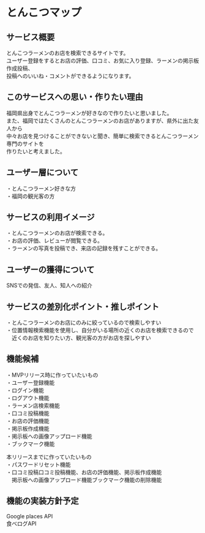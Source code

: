 # とんこつマップ

## サービス概要
とんこつラーメンのお店を検索できるサイトです。  
ユーザー登録をするとお店の評価、口コミ、お気に入り登録、ラーメンの掲示板作成投稿、  
投稿へのいいね・コメントができるようになります。　　

## このサービスへの思い・作りたい理由
福岡県出身でとんこつラーメンが好きなので作りたいと思いました。  
また、福岡ではたくさんのとんこつラーメンのお店がありますが、県外に出た友人から  
中々お店を見つけることができないと聞き、簡単に検索できるとんこつラーメン専門のサイトを  
作りたいと考えました。

## ユーザー層について
・とんこつラーメン好きな方  
・福岡の観光客の方

## サービスの利用イメージ
・とんこつラーメンのお店が検索できる。  
・お店の評価、レビューが閲覧できる。  
・ラーメンの写真を投稿でき、来店の記録を残すことができる。  

## ユーザーの獲得について
SNSでの発信、友人、知人への紹介

## サービスの差別化ポイント・推しポイント
・とんこつラーメンのお店にのみに絞っているので検索しやすい  
・位置情報検索機能を使用し、自分がいる場所の近くのお店を検索できるので  
　近くのお店を知りたい方、観光客の方がお店を探しやすい
## 機能候補
・MVPリリース時に作っていたいもの    
・ユーザー登録機能  
・ログイン機能  
・ログアウト機能  
・ラーメン店検索機能  
・口コミ投稿機能  
・お店の評価機能  
・掲示板作成機能  
・掲示板への画像アップロード機能  
・ブックマーク機能  

本リリースまでに作っていたいもの  
・パスワードリセット機能  
・口コミ投稿口コミ投稿機能、お店の評価機能、掲示板作成機能  
　掲示板への画像アップロード機能ブックマーク機能の削除機能


## 機能の実装方針予定
Google places API  
食べログAPI


